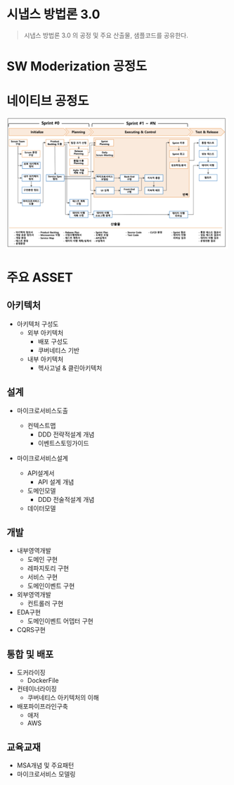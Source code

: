 # 시냅스 방법론 3.0
> 시냅스 방법론 3.0 의 공정 및 주요 산출물, 샘플코드를 공유한다.



# SW Moderization 공정도




# 네이티브 공정도

![공정도](https://github.com/cnaps/main/blob/master/img/%EA%B3%B5%EC%A0%95%EB%8F%84.png)  


# 주요 ASSET
## 아키텍처 
- 아키텍처 구성도
  - 외부 아키텍처
    - 배포 구성도 
    - 쿠버네티스 기반 
  - 내부 아키텍처 
    - 헥사고널 & 클린아키텍처 

## 설계
- 마이크로서비스도출
  - 컨텍스트맵
    - DDD 전략적설계 개념
    - 이벤트스토밍가이드
    
- 마이크로서비스설계 
  - API설계서
    - API 설계 개념  
  - 도메인모델
    - DDD 전술적설계 개념
  - 데이터모델 
## 개발
- 내부영역개발
  - 도메인 구현
  - 레파지토리 구현
  - 서비스 구현
  - 도메인이벤트 구현
- 외부영역개발
  - 컨트롤러 구현
- EDA구현
  - 도메인이벤트 어뎁터 구현
- CQRS구현
    
## 통합 및 배포
- 도커라이징
  - DockerFile
- 컨테이너라이징
  - 쿠버네티스 아키텍처의 이해
- 배포파이프라인구축
  - 애저
  - AWS

## 교육교재
  - MSA개념 및 주요패턴
  - 마이크로서비스 모델링
   


